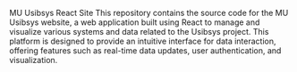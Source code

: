 MU Usibsys React Site
This repository contains the source code for the MU Usibsys website, a web application built using React to manage and visualize various systems and data related to the Usibsys project. This platform is designed to provide an intuitive interface for data interaction, offering features such as real-time data updates, user authentication, and visualization.
 

